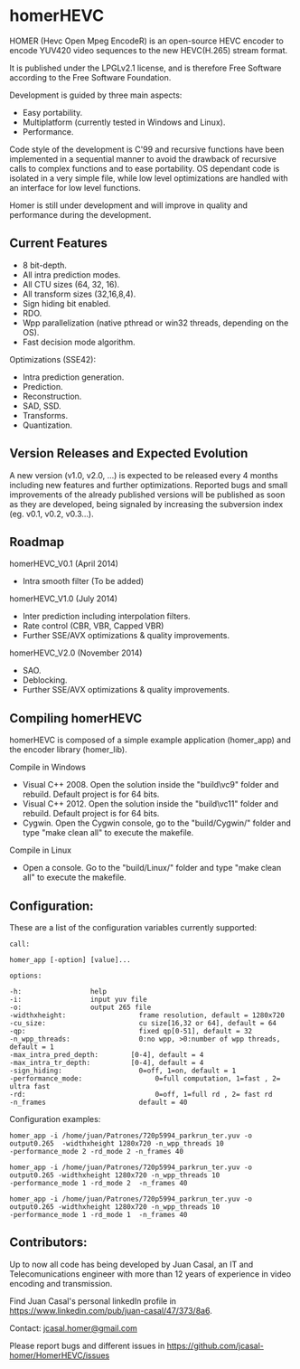 homerHEVC
=========

HOMER (Hevc Open Mpeg EncodeR) is an open-source HEVC encoder to encode YUV420 video sequences to the new HEVC(H.265) stream format.

It is published under the LPGLv2.1 license, and is therefore Free Software according to the Free Software Foundation.

Development is guided by three main aspects:
- Easy portability.
- Multiplatform (currently tested in Windows and Linux). 
- Performance.

Code style of the development is C'99 and recursive functions have been implemented in a sequential manner to avoid the drawback of recursive calls to complex functions and to ease portability. OS dependant code is isolated in a very simple file, while low level optimizations are handled with an interface for low level functions. 

Homer is still under development and will improve in quality and performance during the development.

Current Features
----------------

- 8 bit-depth.
- All intra prediction modes.
- All CTU sizes (64, 32, 16).
- All transform sizes (32,16,8,4).
- Sign hiding bit enabled.
- RDO.
- Wpp parallelization (native pthread or win32 threads, depending on the OS).
- Fast decision mode algorithm.

Optimizations (SSE42):
- Intra prediction generation.
- Prediction.
- Reconstruction. 
- SAD, SSD.
- Transforms.
- Quantization.


Version Releases and Expected Evolution
----------------------------------------

A new version (v1.0, v2.0, ...) is expected to be released every 4 months including new features and further optimizations. 
Reported bugs and small improvements of the already published versions will be published as soon as they are developed, being signaled by increasing the subversion index (eg. v0.1, v0.2, v0.3...).


Roadmap
-------

homerHEVC_V0.1 (April 2014)
- Intra smooth filter (To be added)

homerHEVC_V1.0 (July 2014)
- Inter prediction including interpolation filters.
- Rate control (CBR, VBR, Capped VBR)
- Further SSE/AVX optimizations & quality improvements.

homerHEVC_V2.0 (November 2014)
- SAO.
- Deblocking.
- Further SSE/AVX optimizations & quality improvements.



Compiling homerHEVC
-------------------

homerHEVC is composed of a simple example application (homer_app) and the encoder library (homer_lib).

Compile in Windows 
- Visual C++ 2008. Open the solution inside the "build\vc9\" folder and rebuild. Default project is for 64 bits.
- Visual C++ 2012. Open the solution inside the "build\vc11\" folder and rebuild. Default project is for 64 bits.
- Cygwin. Open the Cygwin console, go to the "build/Cygwin/" folder and type "make clean all" to execute the makefile.

Compile in Linux
- Open a console. Go to the "build/Linux/" folder and type "make clean all" to execute the makefile.


Configuration:
--------------

These are a list of the configuration variables currently supported:

    call: 

    homer_app [-option] [value]...

    options:

    -h:					help
    -i:					input yuv file
    -o:					output 265 file
    -widthxheight:           		frame resolution, default = 1280x720
    -cu_size:                		cu size[16,32 or 64], default = 64
    -qp:                     		fixed qp[0-51], default = 32
    -n_wpp_threads:          		0:no wpp, >0:number of wpp threads, default = 1
    -max_intra_pred_depth:   	  [0-4], default = 4
    -max_intra_tr_depth:     	  [0-4], default = 4
    -sign_hiding:            		0=off, 1=on, default = 1
    -performance_mode:       	    	0=full computation, 1=fast , 2= ultra fast
    -rd:                     		    0=off, 1=full rd , 2= fast rd
    -n_frames                       default = 40

Configuration examples:

    homer_app -i /home/juan/Patrones/720p5994_parkrun_ter.yuv -o output0.265  -widthxheight 1280x720 -n_wpp_threads 10
    -performance_mode 2 -rd_mode 2 -n_frames 40

    homer_app -i /home/juan/Patrones/720p5994_parkrun_ter.yuv -o output0.265 -widthxheight 1280x720 -n_wpp_threads 10
    -performance_mode 1 -rd_mode 2  -n_frames 40

    homer_app -i /home/juan/Patrones/720p5994_parkrun_ter.yuv -o output0.265 -widthxheight 1280x720 -n_wpp_threads 10
    -performance_mode 1 -rd_mode 1  -n_frames 40


Contributors:
--------------

Up to now all code has being developed by Juan Casal, an IT and Telecomunications engineer with more than 12 years of experience in video encoding and transmission.

Find Juan Casal's personal linkedIn profile in https://www.linkedin.com/pub/juan-casal/47/373/8a6.

Contact: jcasal.homer@gmail.com


Please report bugs and different issues in https://github.com/jcasal-homer/HomerHEVC/issues


